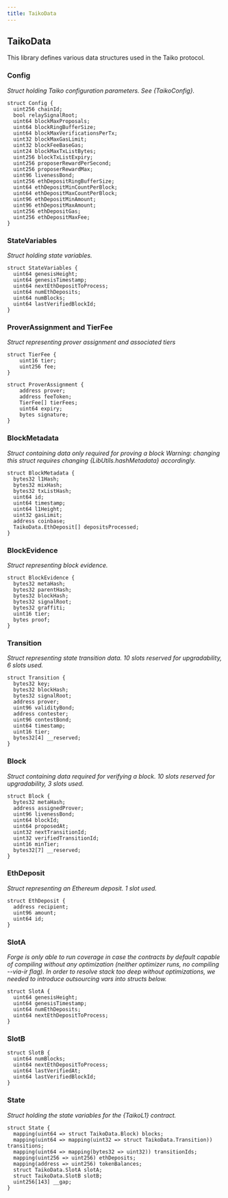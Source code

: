 ```yaml
---
title: TaikoData
---
```


## TaikoData

This library defines various data structures used in the Taiko
protocol.

### Config

_Struct holding Taiko configuration parameters. See {TaikoConfig}._

```solidity
struct Config {
  uint256 chainId;
  bool relaySignalRoot;
  uint64 blockMaxProposals;
  uint64 blockRingBufferSize;
  uint64 blockMaxVerificationsPerTx;
  uint32 blockMaxGasLimit;
  uint32 blockFeeBaseGas;
  uint24 blockMaxTxListBytes;
  uint256 blockTxListExpiry;
  uint256 proposerRewardPerSecond;
  uint256 proposerRewardMax;
  uint96 livenessBond;
  uint256 ethDepositRingBufferSize;
  uint64 ethDepositMinCountPerBlock;
  uint64 ethDepositMaxCountPerBlock;
  uint96 ethDepositMinAmount;
  uint96 ethDepositMaxAmount;
  uint256 ethDepositGas;
  uint256 ethDepositMaxFee;
}
```

### StateVariables

_Struct holding state variables._

```solidity
struct StateVariables {
  uint64 genesisHeight;
  uint64 genesisTimestamp;
  uint64 nextEthDepositToProcess;
  uint64 numEthDeposits;
  uint64 numBlocks;
  uint64 lastVerifiedBlockId;
}
```

### ProverAssignment and TierFee

_Struct representing prover assignment and associated tiers_

```solidity
struct TierFee {
    uint16 tier;
    uint256 fee;
}

struct ProverAssignment {
    address prover;
    address feeToken;
    TierFee[] tierFees;
    uint64 expiry;
    bytes signature;
}
```

### BlockMetadata

_Struct containing data only required for proving a block
Warning: changing this struct requires changing {LibUtils.hashMetadata}
accordingly._

```solidity
struct BlockMetadata {
  bytes32 l1Hash;
  bytes32 mixHash;
  bytes32 txListHash;
  uint64 id;
  uint64 timestamp;
  uint64 l1Height;
  uint32 gasLimit;
  address coinbase;
  TaikoData.EthDeposit[] depositsProcessed;
}
```

### BlockEvidence

_Struct representing block evidence._

```solidity
struct BlockEvidence {
  bytes32 metaHash;
  bytes32 parentHash;
  bytes32 blockHash;
  bytes32 signalRoot;
  bytes32 graffiti;
  uint16 tier;
  bytes proof;
}
```

### Transition

_Struct representing state transition data.
10 slots reserved for upgradability, 6 slots used._

```solidity
struct Transition {
  bytes32 key;
  bytes32 blockHash;
  bytes32 signalRoot;
  address prover;
  uint96 validityBond;
  address contester;
  uint96 contestBond;
  uint64 timestamp;
  uint16 tier;
  bytes32[4] __reserved;
}
```

### Block

_Struct containing data required for verifying a block.
10 slots reserved for upgradability, 3 slots used._

```solidity
struct Block {
  bytes32 metaHash;
  address assignedProver;
  uint96 livenessBond;
  uint64 blockId;
  uint64 proposedAt;
  uint32 nextTransitionId;
  uint32 verifiedTransitionId;
  uint16 minTier;
  bytes32[7] __reserved;
}
```

### EthDeposit

_Struct representing an Ethereum deposit.
1 slot used._

```solidity
struct EthDeposit {
  address recipient;
  uint96 amount;
  uint64 id;
}
```

### SlotA

_Forge is only able to run coverage in case the contracts by default
capable of compiling without any optimization (neither optimizer runs,
no compiling --via-ir flag).
In order to resolve stack too deep without optimizations, we needed to
introduce outsourcing vars into structs below._

```solidity
struct SlotA {
  uint64 genesisHeight;
  uint64 genesisTimestamp;
  uint64 numEthDeposits;
  uint64 nextEthDepositToProcess;
}
```

### SlotB

```solidity
struct SlotB {
  uint64 numBlocks;
  uint64 nextEthDepositToProcess;
  uint64 lastVerifiedAt;
  uint64 lastVerifiedBlockId;
}
```

### State

_Struct holding the state variables for the {TaikoL1} contract._

```solidity
struct State {
  mapping(uint64 => struct TaikoData.Block) blocks;
  mapping(uint64 => mapping(uint32 => struct TaikoData.Transition)) transitions;
  mapping(uint64 => mapping(bytes32 => uint32)) transitionIds;
  mapping(uint256 => uint256) ethDeposits;
  mapping(address => uint256) tokenBalances;
  struct TaikoData.SlotA slotA;
  struct TaikoData.SlotB slotB;
  uint256[143] __gap;
}
```
